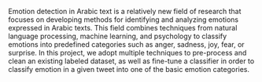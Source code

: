 Emotion detection in Arabic text is a relatively new field of research that focuses on developing methods for identifying and analyzing emotions expressed in Arabic texts. This field combines techniques from natural language processing, machine learning, and psychology to classify emotions into predefined categories such as anger, sadness, joy, fear, or surprise. In this project, we adopt multiple techniques to pre-process and clean an existing labeled dataset, as well as fine-tune a classifier in order to classify emotion in a given tweet into one of the basic emotion categories.
